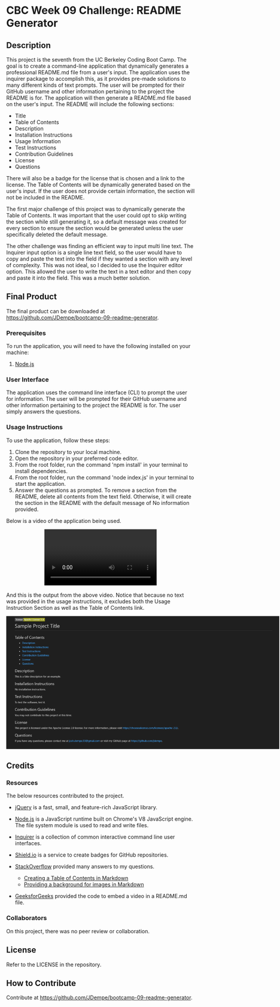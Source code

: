 # CBC Week 09 Challenge: README Generator
## Description

This project is the seventh from the UC Berkeley Coding Boot Camp.  The goal is to create a command-line application that dynamically generates a professional README.md file from a user's input.  The application uses the inquirer package to accomplish this, as it provides pre-made solutions to many different kinds of text prompts.  The user will be prompted for their GitHub username and other information pertaining to the project the README is for.  The application will then generate a README.md file based on the user's input.  The README will include the following sections:

- Title
- Table of Contents
- Description
- Installation Instructions
- Usage Information
- Test Instructions
- Contribution Guidelines
- License
- Questions

There will also be a badge for the license that is chosen and a link to the license.  The Table of Contents will be dynamically generated based on the user's input.  If the user does not provide certain information, the section will not be included in the README.

The first major challenge of this project was to dynamically generate the Table of Contents.  It was important that the user could opt to skip writing the section while still generating it, so a default message was created for every section to ensure the section would be generated unless the user specifically deleted the default message.

The other challenge was finding an efficient way to input multi line text.  The Inquirer input option is a single line text field, so the user would have to copy and paste the text into the field if they wanted a section with any level of complexity.  This was not ideal, so I decided to use the Inquirer editor option.  This allowed the user to write the text in a text editor and then copy and paste it into the field.  This was a much better solution.

## Final Product

The final product can be downloaded at https://github.com/JDempe/bootcamp-09-readme-generator.

### Prerequisites

To run the application, you will need to have the following installed on your machine:
1. [Node.js](https://nodejs.org/en/)

### User Interface

The application uses the command line interface (CLI) to prompt the user for information.  The user will be prompted for their GitHub username and other information pertaining to the project the README is for.  The user simply answers the questions.

### Usage Instructions

To use the application, follow these steps:

1. Clone the repository to your local machine.
2. Open the repository in your preferred code editor.
3. From the root folder, run the command 'npm install' in your terminal to install dependencies.
4. From the root folder, run the command 'node index.js' in your terminal to start the application.
5. Answer the questions as prompted.  To remove a section from the README, delete all contents from the text field.  Otherwise, it will create the section in the README with the default message of No information provided.

Below is a video of the application being used.

<p align="center"><video src="https://user-images.githubusercontent.com/123279032/231547866-47bc9d34-5746-484e-a928-8914c48ad757.mp4" controls="controls" style="max-width: 730px;"></video><p>

And this is the output from the above video.  Notice that because no text was provided in the usage instructions, it excludes both the Usage Instruction Section as well as the Table of Contents link.  

<p align="center"><kbd><img src="./assets/images/example-screenshot.png" alt="example README" style="max-width: 730px;"/> </kbd></p>

## Credits

### Resources

The below resources contributed to the project.

- [jQuery](https://jquery.com/) is a fast, small, and feature-rich JavaScript library.

- [Node.js](https://nodejs.org/en/) is a JavaScript runtime built on Chrome's V8 JavaScript engine.  The file system module is used to read and write files.

- [Inquirer](https://www.npmjs.com/package/inquirer) is a collection of common interactive command line user interfaces.

- [Shield.io](https://shields.io/category/license) is a service to create badges for GitHub repositories.
  
- [StackOverflow](https://stackoverflow.com/) provided many answers to my questions.
  - [Creating a Table of Contents in Markdown](https://stackoverflow.com/questions/11948245/markdown-to-create-pages-and-table-of-contents)
  - [Providing a background for images in Markdown](https://stackoverflow.com/questions/37349314/is-it-possible-to-add-border-to-image-in-github-markdown)

- [GeeksforGeeks](https://www.geeksforgeeks.org/how-to-add-videos-on-readme-md-file-in-a-github-repository/) provided the code to embed a video in a README.md file.
  
### Collaborators

On this project, there was no peer review or collaboration.

## License

Refer to the LICENSE in the repository.

## How to Contribute

Contribute at https://github.com/JDempe/bootcamp-09-readme-generator.

